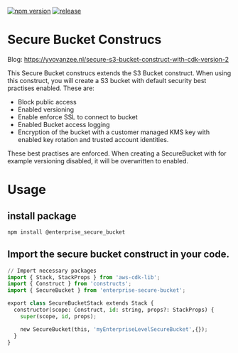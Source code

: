 [![npm version](https://badge.fury.io/js/enterprise-secure-bucket.svg)](https://badge.fury.io/js/enterprise-secure-bucket)
[![release](https://github.com/yvthepief/secure_bucket_construct/actions/workflows/release.yml/badge.svg)](https://github.com/yvthepief/secure_bucket_construct/actions/workflows/release.yml)

# Secure Bucket Construcs

Blog: https://yvovanzee.nl/secure-s3-bucket-construct-with-cdk-version-2

This Secure Bucket construcs extends the S3 Bucket construct. When using this construct, you will create a S3 bucket with default security best practises enabled. These are:

* Block public access
* Enabled versioning
* Enable enforce SSL to connect to bucket
* Enabled Bucket access logging
* Encryption of the bucket with a customer managed KMS key with enabled key rotation and trusted account identities.

These best practises are enforced. When creating a SecureBucket with for example versioning disabled, it will be overwritten to enabled.

# Usage

## install package

```bash
npm install @enterprise_secure_bucket
```

## Import the secure bucket construct in your code.

```python
// Import necessary packages
import { Stack, StackProps } from 'aws-cdk-lib';
import { Construct } from 'constructs';
import { SecureBucket } from 'enterprise-secure-bucket';

export class SecureBucketStack extends Stack {
  constructor(scope: Construct, id: string, props?: StackProps) {
    super(scope, id, props);

    new SecureBucket(this, 'myEnterpriseLevelSecureBucket',{});
  }
}
```
